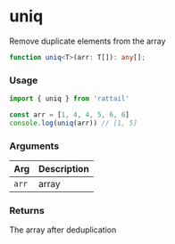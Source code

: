# uniq

Remove duplicate elements from the array

```ts
function uniq<T>(arr: T[]): any[];
```

### Usage

```ts
import { uniq } from 'rattail'

const arr = [1, 4, 4, 5, 6, 6]
console.log(uniq(arr)) // [1, 5]
```

### Arguments

| Arg | Description |
| --- | ----------- |
| `arr` | array |

### Returns

The array after deduplication